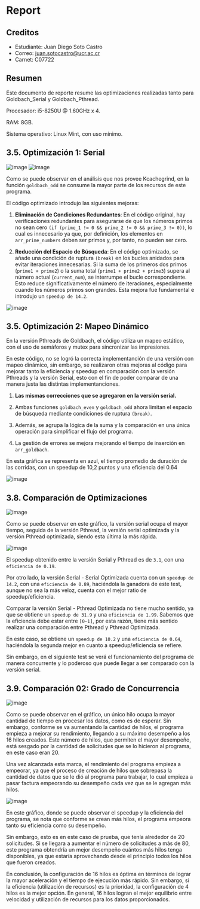 # Report

## Creditos
- Estudiante: Juan Diego Soto Castro
- Correo: juan.sotocastro@ucr.ac.cr
- Carnet: C07722

## Resumen
Este documento de reporte resume las optimizaciones realizadas tanto para Goldbach_Serial y Goldbach_Pthread.

Procesador: i5-8250U @ 1.60GHz x 4.

RAM: 8GB.

Sistema operativo: Linux Mint, con uso mínimo.

## 3.5. Optimización 1: Serial
![image](./Profiling/profiling_1.png)
![image](./Profiling/profiling_2.png)

Como se puede observar en el análisis que nos provee Kcachegrind, en la función `goldbach_odd` se consume la mayor parte de los recursos de este programa.

El código optimizado introdujo las siguientes mejoras:

1. **Eliminación de Condiciones Redundantes**: En el código original, hay verificaciones redundantes para asegurarse de que los números primos no sean cero `(if (prime_1 != 0 && prime_2 != 0 && prime_3 != 0))`, lo cual es innecesario ya que, por definición, los elementos en `arr_prime_numbers` deben ser primos y, por tanto, no pueden ser cero.

2. **Reducción del Espacio de Búsqueda**: En el código optimizado, se añade una condición de ruptura `(break)` en los bucles anidados para evitar iteraciones innecesarias. Si la suma de los primeros dos primos (`prime1 + prime2`) o la suma total (`prime1 + prime2 + prime3`) supera al número actual (`current_num`), se interrumpe el bucle correspondiente. Esto reduce significativamente el número de iteraciones, especialmente cuando los números primos son grandes. Esta mejora fue fundamental e introdujo un `speedup de 14.2`.

![image](./img/goldbach_serial_optimizado.png)


## 3.5. Optimización 2: Mapeo Dinámico
En la versión Pthreads de Goldbach, el código utiliza un mapeo estático, 
con el uso de semáforos y mutex para sincronizar las impresiones. 

En este código, no se logró la correcta implementanción de una versión con mapeo
dinámico, sin embargo, se realizaron otras mejoras al código para mejorar tanto 
la eficiencia y speedup en comparación con la versión Pthreads 
y la versión Serial, esto con el fin de poder comparar de una manera justa
las distintas implementanciones.

1. **Las mismas correcciones que se agregaron en la versión serial.**

2. Ambas funciones `goldbach_even` y `goldbach_odd` ahora limitan el espacio 
de búsqueda mediante condiciones de ruptura `(break)`.

3. Además, se agrupa la lógica de la suma y la comparación en una única operación
para simplificar el flujo del programa. 

4. La gestión de errores se mejora mejorando el tiempo de inserción en `arr_goldbach`.


En esta gráfica se representa en azul, el tiempo promedio de duración de las 
corridas, con un speedup de 10,2 puntos y una eficiencia del 0.64

![image](./img/promedio_speedup_efficiency_pthread.png)

## 3.8. Comparación de Optimizaciones

![image](./img/comparacion_1.png)

Como se puede observar en este gráfico, la versión serial ocupa el mayor tiempo,
seguida de la versión Pthread, la versión serial optimizada y la versión Pthread 
optimizada, siendo esta última la más rápida.

![image](./img/comparacion_2.png)

El speedup obtenido entre la versión Serial y Pthread es de `3.1`, con una 
`eficiencia de 0.19`.

Por otro lado, la versión Serial - Serial Optimizada cuenta con un 
`speedup de 14.2`, con una `eficiencia de 0.89`, haciéndola la ganadora de este
 test, aunque no sea la más veloz, cuenta con el mejor ratio de 
 speedup/eficiencia.

Comparar la versión Serial - Pthread Optimizada no tiene mucho sentido, ya que 
se obtiene un `speedup de 31.9` y una `eficiencia de 1.99`. Sabemos que la 
eficiencia debe estar entre `[0-1]`, por esta razón, tiene más sentido realizar 
una comparación entre Pthread y Pthread Optimizada.

En este caso, se obtiene un `speedup de 10.2` y una `eficiencia de 0.64`, 
haciéndola la segunda mejor en cuanto a speedup/eficiencia se refiere.

Sin embargo, en el siguiente test se verá el funcionamiento del programa de 
manera concurrente y lo poderoso que puede llegar a ser comparado con la 
versión serial.

## 3.9. Comparación 02: Grado de Concurrencia

![image](./img/tiempo_hilos_concurrente.png)

Como se puede observar en el gráfico, un único hilo ocupa la mayor cantidad de 
tiempo en  procesar los datos, como es de esperar. Sin embargo, conforme se va
aumentando la cantidad de hilos, el programa empieza a mejorar su rendimiento, 
llegando a su máximo desempeño a los 16 hilos creados. Este número de hilos,
que permiten el mayor desempeño, está sesgado por la cantidad de solicitudes que
se lo hicieron al programa, en este caso eran 20. 


Una vez alcanzada esta marca, el rendimiento del programa empieza a empeorar, ya
que el proceso de creación de hilos que sobrepasa la cantidad de datos que se le
dió al programa para trabajar, lo cual empieza a pasar factura empeorando su 
desempeño cada vez que se le agregan más hilos.

![image](./img/speedup_and_efficiency_concurrente.png)

En este gráfico, donde se puede observar el speedup y la eficiencia del programa, 
se nota que conforme se crean más hilos, el programa empeora tanto su 
eficiencia como su desempeño.

Sin embargo, esto es en este caso de prueba, que tenía alrededor de 20 
solicitudes. Si se llegara a aumentar el número de solicitudes a más de 80, 
este programa obtendría un mejor desempeño cuántos más hilos tenga disponibles, 
ya que estaría aprovechando desde el principio todos los hilos que fueron creados.


En conclusión, la configuración de 16 hilos es óptima en términos de lograr la 
mayor aceleración y el tiempo de ejecución más rápido. Sin embargo, si la 
eficiencia (utilización de recursos) es la prioridad, 
la configuración de 4 hilos es la mejor opción. 
En general, 16 hilos logran el mejor equilibrio entre velocidad y utilización de
 recursos para los datos proporcionados.